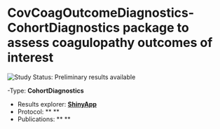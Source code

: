 CovCoagOutcomeDiagnostics- CohortDiagnostics package to assess coagulopathy outcomes of interest
========================================================================================================================================================

<img src="https://img.shields.io/badge/Study%20Status-Results%20Available-yellow.svg" alt="Study Status: Preliminary results available">

-Type: **CohortDiagnostics**
- Results explorer: **[ShinyApp](https://livedataoxford.shinyapps.io/CovCoagOutcomesCohorts/)**
- Protocol: ** **
- Publications: ** **
